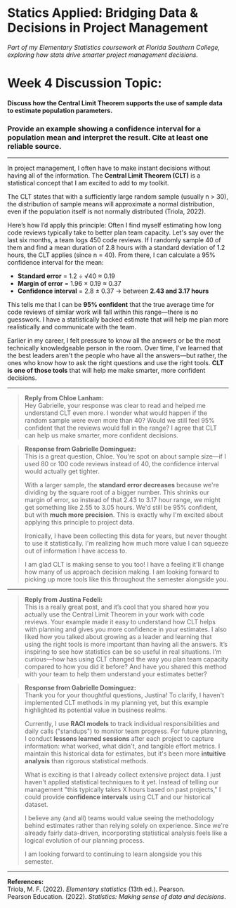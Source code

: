 # Statics Applied: Bridging Data & Decisions in Project Management

*Part of my Elementary Statistics coursework at Florida Southern College, exploring how stats drive smarter project management decisions.*

# Week 4 Discussion Topic:
#### Discuss how the Central Limit Theorem supports the use of sample data to estimate population parameters.
### Provide an example showing a confidence interval for a population mean and interpret the result. Cite at least one reliable source.

---

In project management, I often have to make instant decisions without having all of the information. The **Central Limit Theorem (CLT)** is a statistical concept that I am excited to add to my toolkit.

The CLT states that with a sufficiently large random sample (usually n > 30), the distribution of sample means will approximate a normal distribution, even if the population itself is not normally distributed (Triola, 2022).

Here’s how I’d apply this principle: Often I find myself estimating how long code reviews typically take to better plan team capacity. Let's say over the last six months, a team logs 450 code reviews. If I randomly sample 40 of them and find a mean duration of 2.8 hours with a standard deviation of 1.2 hours, the CLT applies (since n = 40). From there, I can calculate a 95% confidence interval for the mean:

- **Standard error** = 1.2 ÷ √40 ≈ 0.19  
- **Margin of error** = 1.96 × 0.19 ≈ 0.37  
- **Confidence interval** = 2.8 ± 0.37 → between **2.43 and 3.17 hours**

This tells me that I can be **95% confident** that the true average time for code reviews of similar work will fall within this range—there is no guesswork. I have a statistically backed estimate that will help me plan more realistically and communicate with the team.

Earlier in my career, I felt pressure to know all the answers or be the most technically knowledgeable person in the room. Over time, I’ve learned that the best leaders aren't the people who have all the answers—but rather, the ones who know how to ask the right questions and use the right tools. **CLT is one of those tools** that will help me make smarter, more confident decisions.

---

> **Reply from Chloe Lanham:**  
> Hey Gabrielle, your response was clear to read and helped me understand CLT even more. I wonder what would happen if the random sample were even more than 40? Would we still feel 95% confident that the reviews would fall in the range? I agree that CLT can help us make smarter, more confident decisions.

> **Response from Gabrielle Dominguez:**  
> This is a great question, Chloe. You're spot on about sample size—if I used 80 or 100 code reviews instead of 40, the confidence interval would actually get tighter.  
>  
> With a larger sample, the **standard error decreases** because we're dividing by the square root of a bigger number. This shrinks our margin of error, so instead of that 2.43 to 3.17 hour range, we might get something like 2.55 to 3.05 hours. We'd still be 95% confident, but with **much more precision**. This is exactly why I'm excited about applying this principle to project data.  
>  
> Ironically, I have been collecting this data for years, but never thought to use it statistically. I'm realizing how much more value I can squeeze out of information I have access to.  
>  
> I am glad CLT is making sense to you too! I have a feeling it'll change how many of us approach decision making. I am looking forward to picking up more tools like this throughout the semester alongside you.

---

> **Reply from Justina Fedeli:**  
> This is a really great post, and it’s cool that you shared how you actually use the Central Limit Theorem in your work with code reviews. Your example made it easy to understand how CLT helps with planning and gives you more confidence in your estimates. I also liked how you talked about growing as a leader and learning that using the right tools is more important than having all the answers. It’s inspiring to see how statistics can be so useful in real situations. I’m curious—how has using CLT changed the way you plan team capacity compared to how you did it before? And have you shared this method with your team to help them understand your estimates better?

> **Response from Gabrielle Dominguez:**  
> Thank you for your thoughtful questions, Justina! To clarify, I haven't implemented CLT methods in my planning yet, but this example highlighted its potential value in business realms.  
>  
> Currently, I use **RACI models** to track individual responsibilities and daily calls ("standups") to monitor team progress. For future planning, I conduct **lessons learned sessions** after each project to capture information: what worked, what didn't, and tangible effort metrics. I maintain this historical data for estimates, but it's been more **intuitive analysis** than rigorous statistical methods.  
>  
> What is exciting is that I already collect extensive project data. I just haven't applied statistical techniques to it yet. Instead of telling our management "this typically takes X hours based on past projects," I could provide **confidence intervals** using CLT and our historical dataset.  
>  
> I believe any (and all) teams would value seeing the methodology behind estimates rather than relying solely on experience. Since we're already fairly data-driven, incorporating statistical analysis feels like a logical evolution of our planning process.  
>  
> I am looking forward to continuing to learn alongside you this semester.

---

**References:**  
Triola, M. F. (2022). *Elementary statistics* (13th ed.). Pearson.  
Pearson Education. (2022). *Statistics: Making sense of data and decisions*.

